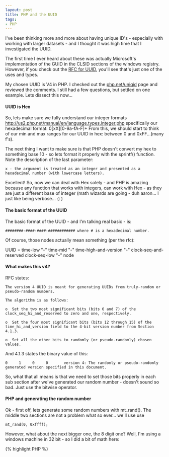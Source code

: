 ```yaml
---
layout: post
title: PHP and the UUID
tags:
- PHP
---
```


I've been thinking more and more about having unique ID's - especially with working with larger datasets - and I thought it was high time that I investigated the UUID.

The first time I ever heard about these was actually Microsoft's implementation of the GUID in the CLSID sections of the windows registry.  However, if you check out the [RFC for UUID](http://tools.ietf.org/html/rfc4122), you'll see that's just one of the uses and types.

My chosen UUID is V4 in PHP.  I checked out the [php.net/uniqid](http://php.net/uniqid) page and reviewed the comments.  I still had a few questions, but settled on one example.  Lets dissect this now...



#### UUID is Hex



So, lets make sure we fully understand our integer formats http://us2.php.net/manual/en/language.types.integer.php specifically our hexadecimal format: 0[xX][0-9a-fA-F]+  From this, we should start to think of our min and max ranges for our UUID in hex: between 0 and 0xFF...(many f's).

The next thing I want to make sure is that PHP doesn't convert my hex to something base 10 - so lets format it properly with the sprintf() function.  Note the description of the last parameter:


    x - the argument is treated as an integer and presented as a hexadecimal number (with lowercase letters).



Excellent!  So, now we can deal with Hex solely - and PHP is amazing because any function that works with integers, can work with Hex - as they are just a different base of integer (math wizards are going - duh aaron... I just like being verbose... :) )



#### The basic format of the UUID



The basic format of the UUID - and I'm talking real basic - is:

    ########-####-####-############ where # is a hexadecimal number.

Of course, those nodes actually mean something (per the rfc):

UUID = time-low "-" time-mid "-" time-high-and-version "-" clock-seq-and-reserved clock-seq-low "-" node


#### What makes this v4?

RFC states:


    The version 4 UUID is meant for generating UUIDs from truly-random or pseudo-random numbers.

    The algorithm is as follows:
    
    o  Set the two most significant bits (bits 6 and 7) of the clock_seq_hi_and_reserved to zero and one, respectively.
    
    o  Set the four most significant bits (bits 12 through 15) of the time_hi_and_version field to the 4-bit version number from Section 4.1.3.
    
    o  Set all the other bits to randomly (or pseudo-randomly) chosen values.


And 4.1.3 states the binary value of this:

    0     1     0     0       version 4: The randomly or pseudo-randomly generated version specified in this document.


So, what that all means is that we need to set those bits properly in each sub section after we've generated our random number - doesn't sound so bad.  Just use the bitwise operator.


#### PHP and generating the random number


Ok - first off, lets generate some random numbers with mt_rand().  The middle two sections are not a problem what so ever... we'll use use

    
    
    mt_rand(0, 0xffff);
    



However, what about the next bigger one, the 8 digit one?  Well, I'm using a windows machine in 32 bit - so I did a bit of math here:


{% highlight PHP %}
<?php
var_dump(0xffffffff);
print mt_getmaxrand();
{% endhighlight %}
    

Outputs were: 4294967295 and 2147483647 respectively, so I know we'll have to break that up.  Basically, we'll use 2 random numbers dash one random dash one random dash three random numbers.  sprintf will take care of the padding.


#### Ok, putting it all together



The best example of all of this - and what I used to kind of reverse-engineer for this article, was from the PHP manual, check it out:


{% highlight PHP %}
<?php
sprintf( '%04x%04x-%04x-%04x-%04x-%04x%04x%04x',
        mt_rand( 0, 0xffff ), mt_rand( 0, 0xffff ), mt_rand( 0, 0xffff ),
        mt_rand( 0, 0x0fff ) | 0x4000,
        mt_rand( 0, 0x3fff ) | 0x8000,
        mt_rand( 0, 0xffff ), mt_rand( 0, 0xffff ), mt_rand( 0, 0xffff ) );
{% endhighlight %}


Simple enough, proper sprintf format, all the random number generators in place, and then the bitwise operators to set the bits properly.

So - with all that said, do YOU use a different way to generate a UUID in PHP - or do you think this is the best one?
